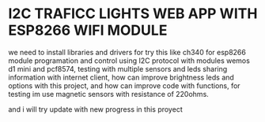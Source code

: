 # I2C TRAFICC LIGHTS WEB APP WITH ESP8266 WIFI MODULE  
we need to install libraries and drivers for try this like ch340 for esp8266 module
programation and control using I2C protocol with modules wemos d1 mini and pcf8574, testing with multiple sensors and leds sharing information with internet client, how can improve brightness leds and options with this project, and how can improve code with functions, for testing im use magnetic sensors with resistance of 220ohms.

and i will try update with new progress in this proyect





     
